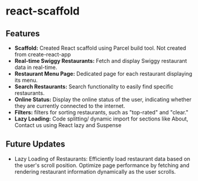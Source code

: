 # react-scaffold

## Features
- **Scaffold:** Created React scaffold using Parcel build tool. Not created from create-react-app
- **Real-time Swiggy Restaurants:**
 Fetch and display Swiggy restaurant data in real-time.
- **Restaurant Menu Page:**
 Dedicated page for each restaurant displaying its menu.
- **Search Restaurants:**
  Search functionality to easily find specific restaurants.
- **Online Status:**
 Display the online status of the user, indicating whether they are currently connected to the internet.
- **Filters:**
 filters for sorting restaurants, such as "top-rated" and "clear."
- **Lazy Loading:** Code splitting/ dynamic import for sections like About, Contact us using React lazy and Suspense

## Future Updates
- Lazy Loading of Restaurants:
Efficiently load restaurant data based on the user's scroll position.
Optimize page performance by fetching and rendering restaurant information dynamically as the user scrolls.
